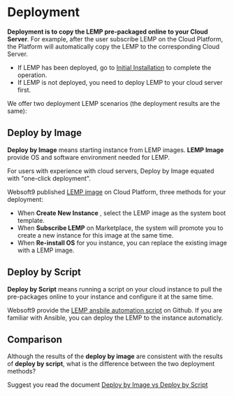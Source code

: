 # Deployment

**Deployment is to copy the LEMP pre-packaged online to your Cloud Server**. For example, after the user subscribe LEMP on the Cloud Platform, the Platform will automatically copy the LEMP to the corresponding Cloud Server.

- If LEMP has been deployed, go to [Initial Installation]() to complete the operation.
- If LEMP is not deployed, you need to deploy LEMP to your cloud server first.

We offer two deployment LEMP scenarios (the deployment results are the same):

## Deploy by Image

**Deploy by Image** means starting instance from LEMP images. **LEMP Image** provide OS and software environment needed for LEMP.

For users with experience with cloud servers, Deploy by Image equated with "one-click deployment".

Websoft9 published [LEMP image](https://apps.websoft9.com/lnmp) on Cloud Platform, three methods for your deployment:

* When **Create New Instance** , select the LEMP image as the system boot template.
* When **Subscribe LEMP** on Marketplace, the system will promote you to create a new instance for this image at the same time.
* When **Re-install OS** for you instance, you can replace the existing image with a LEMP image.

## Deploy by Script

**Deploy by Script** means running a script on your cloud instance to pull the pre-packages online to your instance and configure it at the same time.

Websoft9 provide the [LEMP ansbile automation script](https://github.com/Websoft9/ansible-lnmp) on Github. If you are familiar with Ansible, you can deploy the LEMP to the instance automaticly.

## Comparison

Although the results of the **deploy by image** are consistent with the results of **deploy by script**, what is the difference between the two deployment methods?

Suggest you read the document [Deploy by Image vs Deploy by Script](https://support.websoft9.com/docs/faq/bz-product.html#deployment-comparison)
